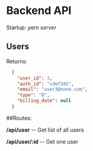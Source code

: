 # Backend API 

Startup: *yarn server*


## Users

Returns:
```json
  {
    "user_id": 3,
    "auth_id": "cdef345",
    "email": "user3@none.com",
    "type": "0",
    "billing_date": null
  }
```

##Routes:

**/api/user**       -- Get list of all users

**/api/user/:id**   -- Get one user
